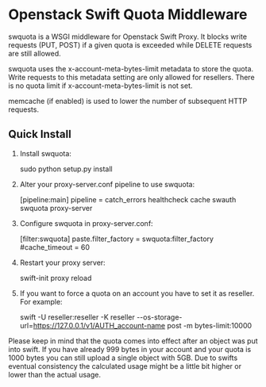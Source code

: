 Openstack Swift Quota Middleware
================================

swquota is a WSGI middleware for Openstack Swift Proxy. It blocks write
requests (PUT, POST) if a given quota is exceeded while DELETE requests
are still allowed.

swquota uses the x-account-meta-bytes-limit metadata to store the quota.
Write requests to this metadata setting are only allowed for resellers.
There is no quota limit if x-account-meta-bytes-limit is not set.

memcache (if enabled) is used to lower the number of subsequent HTTP requests.


Quick Install
-------------

1) Install swquota:
    
    sudo python setup.py install

2) Alter your proxy-server.conf pipeline to use swquota:

    [pipeline:main]
    pipeline = catch_errors healthcheck cache swauth swquota proxy-server
 
3) Configure swquota in proxy-server.conf:

    [filter:swquota]
    paste.filter_factory = swquota:filter_factory
    #cache_timeout = 60

4) Restart your proxy server: 

    swift-init proxy reload

5) If you want to force a quota on an account you have to set it as reseller. For example:

    swift -U reseller:reseller -K reseller --os-storage-url=https://127.0.0.1/v1/AUTH_account-name post -m bytes-limit:10000

Please keep in mind that the quota comes into effect after an object was put into swift.  If you have already 999 bytes in your account and your quota is 1000 bytes you can still 
upload a single object with 5GB. Due to swifts eventual consistency the calculated usage might be a little bit higher or lower than the actual usage. 
